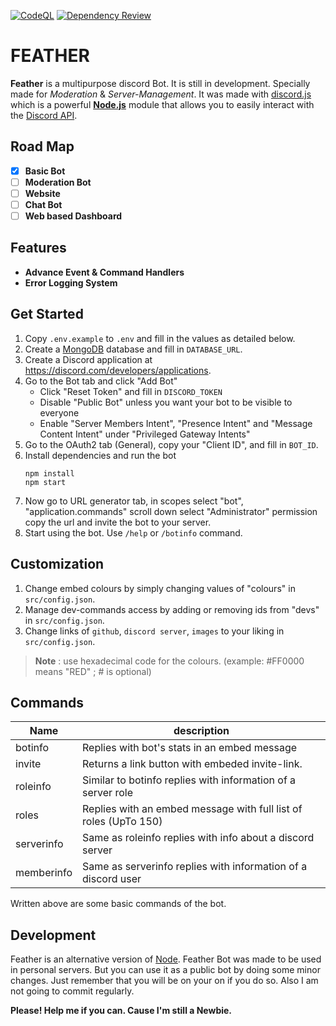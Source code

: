 [![CodeQL](https://github.com/theassassin0128/Feather/actions/workflows/codeql.yml/badge.svg)](https://github.com/theassassin0128/Feather/actions/workflows/codeql.yml)
[![Dependency Review](https://github.com/theassassin0128/Feather/actions/workflows/dependency-review.yml/badge.svg)](https://github.com/theassassin0128/Feather/actions/workflows/dependency-review.yml)

# FEATHER

**Feather** is a multipurpose discord Bot. It is still in development. Specially made for _Moderation_ & _Server-Management_. It was made with [discord.js](https://github.com/discordjs/discord.js) which is a powerful [**Node.js**](https://nodejs.org/en/) module that allows you to easily interact with the [Discord API](https://discord.com/developers/docs/intro).

## Road Map

- [x] **Basic Bot**
- [ ] **Moderation Bot**
- [ ] **Website**
- [ ] **Chat Bot**
- [ ] **Web based Dashboard**

## Features

- **Advance Event & Command Handlers**
- **Error Logging System**

## Get Started

1. Copy `.env.example` to `.env` and fill in the values as detailed below.
1. Create a [MongoDB](https://www.mongodb.com/) database and fill in `DATABASE_URL`.
1. Create a Discord application at https://discord.com/developers/applications.
1. Go to the Bot tab and click "Add Bot"
   - Click "Reset Token" and fill in `DISCORD_TOKEN`
   - Disable "Public Bot" unless you want your bot to be visible to everyone
   - Enable "Server Members Intent", "Presence Intent" and "Message Content Intent" under "Privileged Gateway Intents"
1. Go to the OAuth2 tab (General), copy your "Client ID", and fill in `BOT_ID`.
1. Install dependencies and run the bot
   ```
   npm install
   npm start
   ```
1. Now go to URL generator tab, in scopes select "bot", "application.commands" scroll down select "Administrator" permission copy the url and invite the bot to your server.
1. Start using the bot. Use `/help` or `/botinfo` command.

## Customization

1. Change embed colours by simply changing values of "colours" in `src/config.json`.
1. Manage dev-commands access by adding or removing ids from "devs" in `src/config.json`.
1. Change links of `github`, `discord server`, `images` to your liking in `src/config.json`.

> **Note** : use hexadecimal code for the colours. (example: #FF0000 means "RED" ; # is optional)

## Commands

| Name       | description                                                      |
| ---------- | ---------------------------------------------------------------- |
| botinfo    | Replies with bot's stats in an embed message                     |
| invite     | Returns a link button with embeded invite-link.                  |
| roleinfo   | Similar to botinfo replies with information of a server role     |
| roles      | Replies with an embed message with full list of roles (UpTo 150) |
| serverinfo | Same as roleinfo replies with info about a discord server        |
| memberinfo | Same as serverinfo replies with information of a discord user    |

Written above are some basic commands of the bot.

## Development

Feather is an alternative version of [Node](https://github.com/theassassin0128/Node#README.md). Feather Bot was made to be used in personal servers. But you can use it as a public bot by doing some minor changes. Just remember that you will be on your on if you do so. Also I am not going to commit regularly.

**Please! Help me if you can. Cause I'm still a Newbie.**
